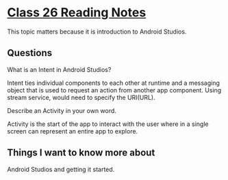 # [Class 26 Reading Notes](https://github.com/snur206/reading-notes/blob/main/401/class26notes.md)

This topic matters because it is introduction to Android Studios.

## Questions

What is an Intent in Android Studios?

Intent ties individual components to each other at runtime and a messaging object that is used to request an action from another app component. Using stream service, would need to specify the URI(URL).

Describe an Activity in your own word.

Activity is the start of the app to interact with the user where in a single screen can represent an entire app to explore.

## Things I want to know more about

Android Studios and getting it started.
